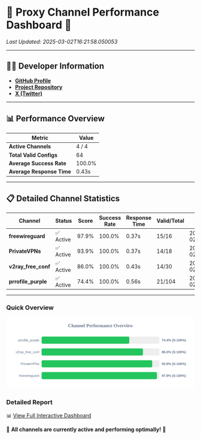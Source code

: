 # 🌟 Proxy Channel Performance Dashboard 🌟

_Last Updated: 2025-03-02T16:21:58.050053_

---

## 👩‍💻 Developer Information

- **[GitHub Profile](https://github.com/4n0nymou3)**  
- **[Project Repository](https://github.com/4n0nymou3/multi-proxy-config-fetcher)**  
- **[X (Twitter)](https://x.com/4n0nymou3)**  

---

## 📊 Performance Overview

| Metric                | Value       |
|-----------------------|-------------|
| **Active Channels**   | 4 / 4       |
| **Total Valid Configs** | 64          |
| **Average Success Rate** | 100.0%      |
| **Average Response Time** | 0.43s       |

---

## 📋 Detailed Channel Statistics

| Channel          | Status     | Score  | Success Rate | Response Time | Valid/Total | Last Success               |
|------------------|------------|--------|--------------|---------------|-------------|----------------------------|
| **freewireguard**  | ✅ Active  | 97.9%  | 100.0% | 0.37s         | 15/16       | 2025-03-02T16:21:58.048373 |
| **PrivateVPNs**  | ✅ Active  | 93.9%  | 100.0% | 0.37s         | 14/18       | 2025-03-02T16:21:57.653477 |
| **v2ray_free_conf**  | ✅ Active  | 86.0%  | 100.0% | 0.43s         | 14/30       | 2025-03-02T16:21:57.253591 |
| **prrofile_purple**  | ✅ Active  | 74.4%  | 100.0% | 0.56s         | 21/104       | 2025-03-02T16:21:56.741213 |

---

### Quick Overview
<div align="center">
  <a href="https://raw.githubusercontent.com/nullluser/NullRepo/refs/heads/main/assets/channel_stats_chart.svg">
    <img src="https://raw.githubusercontent.com/nullluser/NullRepo/refs/heads/main/assets/channel_stats_chart.svg" alt="Source Performance Statistics" width="800">
  </a>
</div>

### Detailed Report
📊 [View Full Interactive Dashboard](https://htmlpreview.github.io/?https://github.com/nullluser/NullRepo/blob/main/assets/performance_report.html)

🎉 **All channels are currently active and performing optimally!** 🎉
